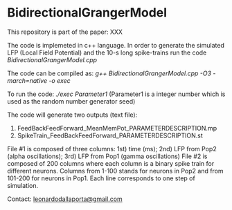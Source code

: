 # BidirectionalGrangerModel

This repository is part of the paper: XXX

The code is implemeted in c++ language.
In order to generate the simulated LFP (Local Field Potential) and the 10-s long spike-trains run the code *BidirectionalGrangerModel.cpp*

The code can be compiled as:
*g++ BidirectionalGrangerModel.cpp -O3 -march=native -o exec*

To run the code:
*./exec Parameter1* (Parameter1 is a integer number which is used as the random number generator seed)

The code will generate two outputs (text file):
1) FeedBackFeedForward_MeanMemPot_PARAMETERDESCRIPTION.mp 
2) SpikeTrain_FeedBackFeedForward_PARAMETERDESCRIPTION.st

File #1 is composed of three columns: 1st) time (ms); 2nd) LFP from Pop2 (alpha oscillations); 3rd) LFP from Pop1 (gamma oscillations)
File #2 is composed of 200 columns where each column is a binary spike train for different neurons. Columns from 1-100 stands for neurons in Pop2 and from 101-200 for neurons in Pop1. Each line corresponds to one step of simulation.


Contact: leonardodallaporta@gmail.com
